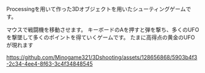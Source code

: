 Processingを用いて作った3Dオブジェクトを用いたシューティングゲームです。

マウスで戦闘機を移動させます。
キーボードのAを押すと弾を撃ち、多くのUFOを撃墜して多くのポイントを得ていくゲームです。
たまに高得点の黄金のUFOが現れます

https://github.com/Minogame321/3Dshooting/assets/128656868/5903b4f3-2c34-4ee4-8f63-3c4f34848545

